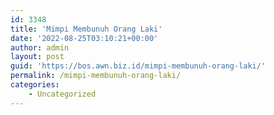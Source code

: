 ```yaml
---
id: 3348
title: 'Mimpi Membunuh Orang Laki'
date: '2022-08-25T03:10:21+00:00'
author: admin
layout: post
guid: 'https://bos.awn.biz.id/mimpi-membunuh-orang-laki/'
permalink: /mimpi-membunuh-orang-laki/
categories:
    - Uncategorized
---
```


